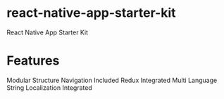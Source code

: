 # react-native-app-starter-kit
React Native App Starter Kit

# Features
Modular Structure
Navigation Included
Redux Integrated
Multi Language String Localization Integrated
